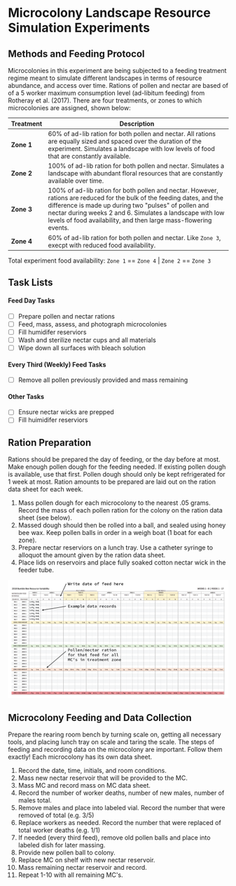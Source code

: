 # Microcolony Landscape Resource Simulation Experiments
## Methods and Feeding Protocol

Microcolonies in this experiment are being subjected to a feeding treatment regime meant to simulate different landscapes in terms of resource abundance, and access over time.  Rations of pollen and nectar are based of of a 5 worker maximum consumption level (ad-libitum feeding) from Rotheray et al. (2017).  There are four treatments, or zones to which microcolonies are assigned, shown below: 

Treatment | Description
--------- | -----------
**Zone 1** | 60% of ad-lib ration for both pollen and nectar.  All rations are equally sized and spaced over the duration of the experiment.  Simulates a landscape with low levels of food that are constantly available.
**Zone 2** | 100% of ad-lib ration for both pollen and nectar.  Simulates a landscape with abundant floral resources that are constantly available over time.  
**Zone 3** | 100% of ad-lib ration for both pollen and nectar.  However, rations are reduced for the bulk of the feeding dates, and the difference is made up during two "pulses" of pollen and nectar during weeks 2 and 6.  Simulates a landscape with low levels of food availability, and then large mass-flowering events.
**Zone 4** | 60% of ad-lib ration for both pollen and nectar.  Like `Zone 3`, execpt with reduced food availability.  

Total experiment food availability: `Zone 1` == `Zone 4` | `Zone 2` == `Zone 3`

## Task Lists
#### Feed Day Tasks
- [ ] Prepare pollen and nectar rations
- [ ] Feed, mass, assess, and photograph microcolonies
- [ ] Fill humidifer reserviors
- [ ] Wash and sterilize nectar cups and all materials
- [ ] Wipe down all surfaces with bleach solution

#### Every Third (Weekly) Feed Tasks
- [ ] Remove all pollen previously provided and mass remaining


#### Other Tasks
- [ ] Ensure nectar wicks are prepped
- [ ] Fill huimidifer reserviors 

## Ration Preparation
Rations should be prepared the day of feeding, or the day before at most.  Make enough pollen dough for the feeding needed.  If existing pollen dough is available, use that first.  Pollen dough should only be kept refrigerated for 1 week at most.  Ration amounts to be prepared are laid out on the ration data sheet for each week.  

1. Mass pollen dough for each microcolony to the nearest .05 grams.  Record the mass of each pollen ration for the colony on the ration data sheet (see below).  
2. Massed dough should then be rolled into a ball, and sealed using honey bee wax.  Keep pollen balls in order in a weigh boat (1 boat for each zone).  
3. Prepare nectar reserviors on a lunch tray.  Use a catheter syringe to alloquot the amount given by the ration data sheet.  
4. Place lids on reservoirs and place fully soaked cotton nectar wick in the feeder tube.  

![Mircocolony feed schedule data sheet](/MC_FeedSched-01.png)

## Microcolony Feeding and Data Collection
Prepare the rearing room bench by turning scale on, getting all necessary tools, and placing lunch tray on scale and taring the scale.  The steps of feeding and recording data on the microcolony are important.  Follow them exactly!  Each microcolony has its own data sheet.

1. Record the date, time, initials, and room conditions.
2. Mass new nectar reservoir that will be provided to the MC.
3. Mass MC and record mass on MC data sheet.
4. Record the number of worker deaths, number of new males, number of males total.
5. Remove males and place into labeled vial.  Record the number that were removed of total (e.g. 3/5)
6. Replace workers as needed.  Record the number that were replaced of total worker deaths (e.g. 1/1)
7. If needed (every third feed), remove old pollen balls and place into labeled dish for later massing.
8. Provide new pollen ball to colony.
9. Replace MC on shelf with new nectar reservoir.
10. Mass remaining nectar reservoir and record.
11. Repeat 1-10 with all remaining MC's. 